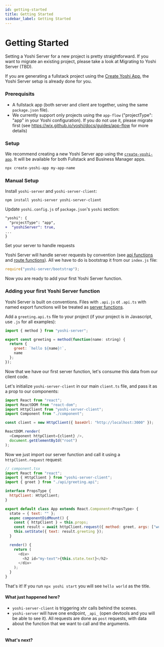 ```yaml
---
id: getting-started
title: Getting Started
sidebar_label: Getting Started
---
```


# Getting Started

Setting a Yoshi Server for a new project is pretty straightforward. If you want to migrate an existing project, please take a look at Migrating to Yoshi Server (TBD).

If you are generating a fullstack project using the [Create Yoshi App](https://wix.github.io/yoshi/docs/getting-started/create-app), the Yoshi Server setup is already done for you.

### Prerequisits

- A fullstack app (both server and client are together, using the same `package.json` file).
- We currently support only projects using the `app-flow` ("projectType": "app" in your Yoshi configuration). If you do not use it, please migrate first (see https://wix.github.io/yoshi/docs/guides/app-flow for more details)

### Setup

We recommend creating a new Yoshi Server app using the [`create-yoshi-app`](). It will be available for both Fullstack and Business Manager apps.

```bash
npx create-yoshi-app my-app-name
```

### Manual Setup

Install `yoshi-server` and `yoshi-server-client`:

```
npm install yoshi-server yoshi-server-client
```

Update `yoshi.config.js` of `package.json`'s `yoshi` section:

```diff
"yoshi": {
  "projectType": "app",
+  "yoshiServer": true,
...
}
```

Set your server to handle requests

Yoshi Server will handle server requests by convention (see [api functions]() and [route functions]()). All we have to do is bootstrap it from our `index.js` file:

```js
require("yoshi-server/bootstrap");
```

Now you are ready to add your first Yoshi Server function.

### Adding your first Yoshi Server function

Yoshi Server is built on conventions. Files with `.api.js` ot `.api.ts` with named export functions will be treated as [server functions]().

Add a `greeting.api.ts` file to your project (if your project is in Javascript, use `.js` for all examples):

```js
import { method } from "yoshi-server";

export const greeting = method(function(name: string) {
  return {
    greet: `hello ${name}!`,
    name
  };
});
```

Now that we have our first server function, let's consume this data from our client code.

Let's initialize `yoshi-server-client` in our main `client.ts` file, and pass it as a prop to our components:

```js
import React from "react";
import ReactDOM from "react-dom";
import HttpClient from "yoshi-server-client";
import Component from "./component";

const client = new HttpClient({ baseUrl: "http://localhost:3000" });

ReactDOM.render(
  <Component httpClient={client} />,
  document.getElementById("root")
);
```

Now we just import our server function and call it using a `httpClient.request` request:

```js
// component.tsx
import React from "react";
import { HttpClient } from "yoshi-server-client";
import { greet } from "./api/greeting.api";

interface PropsType {
  httpClient: HttpClient;
}

export default class App extends React.Component<PropsType> {
  state = { text: "" };
  async componentDidMount() {
    const { httpClient } = this.props;
    const result = await httpClient.request({ method: greet, args: ["world"] });
    this.setState({ text: result.greeting });
  }

  render() {
    return (
      <div>
        <h2 id="my-text">{this.state.text}</h2>
      </div>
    );
  }
}
```

That's it!
If you run `npx yoshi start` you will see `hello world` as the title.

#### What just happened here?

- `yoshi-server-client` is triggering xhr calls behind the scenes.
- `yoshi-server` will have one endpoint, `_api_` (open devtools and you will be able to see it). All requests are done as `post` requests, with data about the function that we want to call and the arguments.
-

#### What's next?
